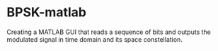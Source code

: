 # BPSK-matlab
Creating a MATLAB GUI that reads a sequence of bits and outputs the modulated signal in time domain and its space constellation.

